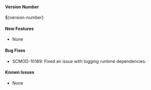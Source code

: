 #### Version Number
${version-number}

#### New Features
- None

#### Bug Fixes
- SCMOD-10189: Fixed an issue with logging runtime dependencies.

#### Known Issues
- None
